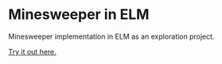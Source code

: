 # Minesweeper in ELM

Minesweeper implementation in ELM as an exploration project.

[Try it out here.](https://ilsasdo.github.io/projects/minesweeper)
